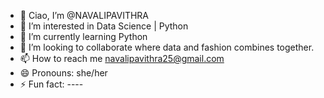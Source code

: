 - 👋 Ciao, I’m @NAVALIPAVITHRA
- 👀 I’m interested in Data Science | Python
- 🌱 I’m currently learning Python
- 💞️ I’m looking to collaborate where data and fashion combines together.
- 📫 How to reach me navalipavithra25@gmail.com
- 😄 Pronouns: she/her
- ⚡ Fun fact: ----

<!---
NAVALIPAVITHRA/NAVALIPAVITHRA is a ✨ special ✨ repository because its `README.md` (this file) appears on your GitHub profile.
You can click the Preview link to take a look at your changes.
--->
